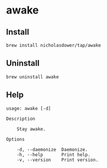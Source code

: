 # awake

## Install

```shell
brew install nicholasdower/tap/awake
```

## Uninstall

```shell
brew uninstall awake
```

## Help

```
usage: awake [-d]

Description

    Stay awake.

Options

    -d, --daemonize  Daemonize.
    -h, --help       Print help.
    -v, --version    Print version.
```
